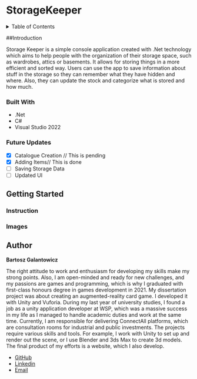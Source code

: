 # StorageKeeper

<!-- TABLE OF CONTENTS -->
<details>
  <summary>Table of Contents</summary>
  <ol>
    <li>
      <a href="#introduction">Introduction</a>
      <ul>
        <li><a href="#built-with">Built With</a></li>
      </ul>
      <ul>
        <li><a href="#future-updates">Future Updates</a></li>
      </ul>
    </li>
    <li>
      <a href="#getting-started">Getting Started</a>
      <ul>
        <li><a href="#instruction">Instruction</a></li>
        <li><a href="#images">Images</a></li>
      </ul>
    </li>
    <li><a href="#author">Author</a></li>
  
  </ol>
</details>

##Introduction

Storage Keeper is a simple console application created with .Net technology which aims to help people with the organization of their storage space, such as wardrobes, attics or basements. It allows for storing things in a more efficient and sorted way. Users can use the app to save information about stuff in the storage so they can remember what they have hidden and where. Also, they can update the stock and categorize what is stored and how much.

### Built With

* .Net
* C#
* Visual Studio 2022

### Future Updates
- [x] Catalogue Creation // This is pending
- [x] Adding Items// This is done
- [ ] Saving Storage Data
- [ ] Updated UI

## Getting Started

### Instruction

### Images

## Author
**Bartosz Galantowicz**

The right attitude to work and enthusiasm for developing my skills make my strong points. Also, I am open-minded and ready for new challenges, and my passions are games and programming, which is why I graduated with first-class honours degree in games development in 2021. My dissertation project was about creating an augmented-reality card game. I developed it with Unity and Vuforia. During my last year of university studies, I found a job as a unity application developer at WSP, which was a massive success in my life as I managed to handle academic duties and work at the same time. Currently, I am responsible for delivering ConnectAll platforms, which are consultation rooms for industrial and public investments. The projects require various skills and tools. For example, I work with Unity to set up and render out the scene, or I use Blender and 3ds Max to create 3d models. The final product of my efforts is a website, which I also develop.

- [GitHub](https://github.com/Galant96 "Bartosz Galantowicz")
- [Linkedin](https://www.linkedin.com/in/bartosz-galantowicz-890ba6193/)
- [Email](mailto:galantowiczbartosz@gmail.com?subject=Hi% "Hi!")


 
<!-- MARKDOWN LINKS & IMAGES -->
<!-- https://www.markdownguide.org/basic-syntax/#reference-style-links -->
[contributors-shield]: https://img.shields.io/github/contributors/github_username/repo_name.svg?style=for-the-badge
[contributors-url]: https://github.com/github_username/repo_name/graphs/contributors
[forks-shield]: https://img.shields.io/github/forks/github_username/repo_name.svg?style=for-the-badge
[forks-url]: https://github.com/github_username/repo_name/network/members
[stars-shield]: https://img.shields.io/github/stars/github_username/repo_name.svg?style=for-the-badge
[stars-url]: https://github.com/github_username/repo_name/stargazers
[issues-shield]: https://img.shields.io/github/issues/github_username/repo_name.svg?style=for-the-badge
[issues-url]: https://github.com/github_username/repo_name/issues
[license-shield]: https://img.shields.io/github/license/github_username/repo_name.svg?style=for-the-badge
[license-url]: https://github.com/github_username/repo_name/blob/master/LICENSE.txt
[linkedin-shield]: https://img.shields.io/badge/-LinkedIn-black.svg?style=for-the-badge&logo=linkedin&colorB=555
[linkedin-url]: https://linkedin.com/in/linkedin_username
[product-screenshot]: images/screenshot.png
[Next.js]: https://img.shields.io/badge/next.js-000000?style=for-the-badge&logo=nextdotjs&logoColor=white
[Next-url]: https://nextjs.org/
[React.js]: https://img.shields.io/badge/React-20232A?style=for-the-badge&logo=react&logoColor=61DAFB
[React-url]: https://reactjs.org/
[Vue.js]: https://img.shields.io/badge/Vue.js-35495E?style=for-the-badge&logo=vuedotjs&logoColor=4FC08D
[Vue-url]: https://vuejs.org/
[Angular.io]: https://img.shields.io/badge/Angular-DD0031?style=for-the-badge&logo=angular&logoColor=white
[Angular-url]: https://angular.io/
[Svelte.dev]: https://img.shields.io/badge/Svelte-4A4A55?style=for-the-badge&logo=svelte&logoColor=FF3E00
[Svelte-url]: https://svelte.dev/
[Laravel.com]: https://img.shields.io/badge/Laravel-FF2D20?style=for-the-badge&logo=laravel&logoColor=white
[Laravel-url]: https://laravel.com
[Bootstrap.com]: https://img.shields.io/badge/Bootstrap-563D7C?style=for-the-badge&logo=bootstrap&logoColor=white
[Bootstrap-url]: https://getbootstrap.com
[JQuery.com]: https://img.shields.io/badge/jQuery-0769AD?style=for-the-badge&logo=jquery&logoColor=white
[JQuery-url]: https://jquery.com 
